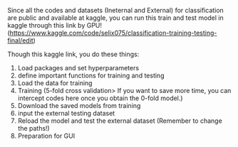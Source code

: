Since all the codes and datasets (Ineternal and External) for classification are public and available at kaggle,
you can run this train and test model in kaggle through this link by GPU! 
(https://www.kaggle.com/code/selix075/classification-training-testing-final/edit)

Though this kaggle link, you do these things:
1. Load packages and set hyperparameters
2. define important functions for training and testing
3. Load the data for training
4. Training (5-fold cross validation> If you want to save more time, you can intercept codes here once you obtain the 0-fold model.)
5. Download the saved models from training
6. input the external testing dataset
7. Reload the model and test the external dataset (Remember to change the paths!)
8. Preparation for GUI
